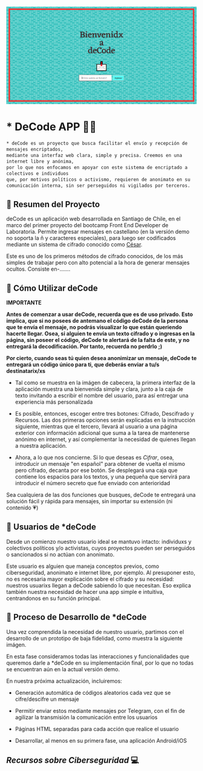 ![banner](src/img/banner.png)
# * **DeCode** APP 🔑📧
```text
* deCode es un proyecto que busca facilitar el envío y recepción de mensajes encriptados, 
mediante una interfaz web clara, simple y precisa. Creemos en una internet libre y anónima, 
por lo que nos enfocamos en apoyar con este sistema de encriptado a colectivos e individuos 
que, por motivos políticos o activismo, requieren de anonimato en su comunicación interna, sin ser perseguidos ni vigilados por terceros.
```

## 🔷 Resumen del Proyecto
deCode es un aplicación web desarrollada en Santiago de Chile, en el marco del primer proyecto del bootcamp Front End Developer de Laboratoria. Permite ingresar mensajes en castellano (en la versión demo no soporta la ñ y caracteres especiales), para luego ser codificados mediante un sistema de cifrado conocido como [César](https://en.wikipedia.org/wiki/Caesar_cipher). 

Este es uno de los primeros métodos de cifrado conocidos, de los más simples de trabajar pero con alto potencial a la hora de generar mensajes ocultos. Consiste en-.......


## 🔷 Cómo Utilizar deCode 

**IMPORTANTE** 

**Antes de comenzar a usar deCode, recuerda que es de uso privado. Esto implica, que si no posees de antemano el código deCode de la persona que te envía el mensaje, no podrás visualizar lo que están queriendo hacerte llegar. Osea, si alguien te envía un texto cifrado y o ingresas en la página, sin poseer el código, deCode te alertará de la falta de este, y no entregará la decodificación. Por tanto, recuerda no perdrlo ;)**

**Por cierto, cuando seas tú quien desea anonimizar un mensaje, deCode te entregará un código único para ti, que deberás enviar a tu/s destinatarix/xs**

* Tal como se muestra en la imágen de cabecera, la primera interfaz de la aplicación muestra una bienvenida simple y clara, junto a la caja de texto invitando a escribir el nombre del usuario, para así entregar una experiencia más personalizada

* Es posible, entonces, escoger entre tres botones: Cifrado, Descifrado y Recursos. Las dos primeras opciones serán explicadas en la instrucción siguiente, mientras que el tercero, llevará al usuario a una página exterior con información adicional que suma a la tarea de mantenerse anónimo en internet, y así complementar la necesidad de quienes llegan a nuestra aplicación.

* Ahora, a lo que nos concierne. Si lo que deseas es *Cifrar*, osea, introducir un mensaje "en español" para obtener de vuelta el mismo pero cifrado, decanta por ese botón. Se desplegará una caja que contiene los espacios para los textos, y una pequeña que servirá para introducir el número secreto que fue enviado con anterioridad

Sea cualquiera de las dos funciones que busques, deCode te entregará una solución fácil y rápida para mensajes, sin importar su extensión (ni contenido 💗)


## 🔷 Usuarios de *deCode
Desde un comienzo nuestro usuario ideal se mantuvo intacto: individuxs y colectivos políticos y/o activistas, cuyos proyectos pueden ser perseguidos o sancionados si no actúan con anonimato. 

Este usuario es alguien que maneja conceptos previos, como ciberseguridad, anonimato e internet libre, por ejemplo. Al presuponer esto, no es necesaria mayor explicación sobre el cifrado y su necesidad: nuestros usuarixs llegan a deCode sabiendo lo que necesitan. Eso explica también nuestra necesidad de hacer una app simple e intuitiva, centrandonos en su función principal.


## 🔷 Proceso de Desarrollo de *deCode

Una vez comprendida la necesidad de nuestro usuario, partimos con el desarrollo de un prototipo de baja fidelidad, como muestra la siguiente imágen.

En esta fase consideramos todas las interacciones y funcionalidades que queremos darle a *deCode en su implementación final, por lo que no todas se encuentran aún en la actual versión demo.

En nuestra próxima actualización, incluiremos:
* Generación automática de códigos aleatorios cada vez que se cifre/descifre un mensaje
* Permitir enviar estos mediante mensajes por Telegram, con el fin de agilizar la transmisión la comunicación entre los usuarios

* Páginas HTML separadas para cada acción que realice el usuario

* Desarrollar, al menos en su primera fase, una aplicación Android/iOS


## *Recursos sobre Ciberseguridad* 💻 